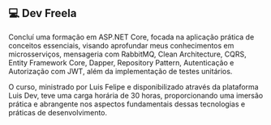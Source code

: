 
## 💻 Dev Freela 

Concluí uma formação em ASP.NET Core, focada na aplicação prática de conceitos essenciais, visando aprofundar meus conhecimentos em microsserviços, mensageria com RabbitMQ, Clean Architecture, CQRS, Entity Framework Core, Dapper, Repository Pattern, Autenticação e Autorização com JWT, além da implementação de testes unitários.

O curso, ministrado por Luis Felipe e disponibilizado através da plataforma Luis Dev, teve uma carga horária de 30 horas, proporcionando uma imersão prática e abrangente nos aspectos fundamentais dessas tecnologias e práticas de desenvolvimento.